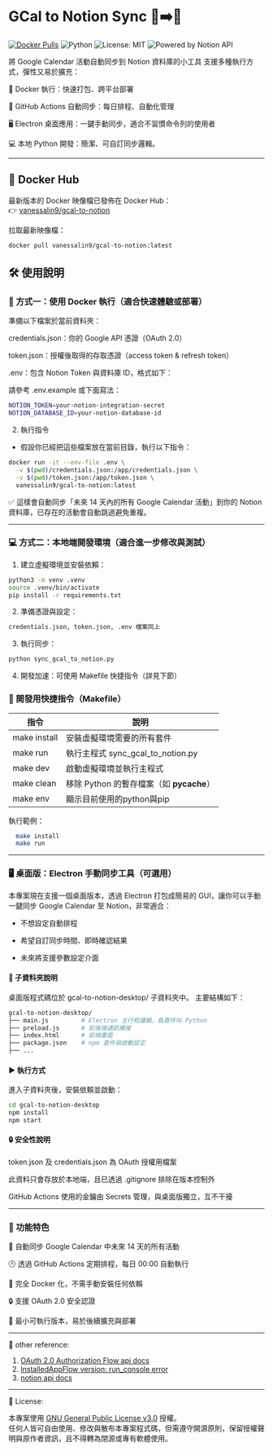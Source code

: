 # GCal to Notion Sync 📅➡️📒

[![Docker Pulls](https://img.shields.io/docker/pulls/vanessalin9/gcal-to-notion)](https://hub.docker.com/r/vanessalin9/gcal-to-notion)
![Python](https://img.shields.io/badge/Python-3.11-blue)
![License: MIT](https://img.shields.io/badge/License-MIT-green.svg)
![Powered by Notion API](https://img.shields.io/badge/Powered%20by-Notion%20API-black)

將 Google Calendar 活動自動同步到 Notion 資料庫的小工具
支援多種執行方式，彈性又易於擴充：

🐳 Docker 執行：快速打包、跨平台部署

🧠 GitHub Actions 自動同步：每日排程、自動化管理

🖥️ Electron 桌面應用：一鍵手動同步，適合不習慣命令列的使用者

💻 本地 Python 開發：簡潔、可自訂同步邏輯。

---

## 🚀 Docker Hub

最新版本的 Docker 映像檔已發佈在 Docker Hub：  
👉 [vanessalin9/gcal-to-notion](https://hub.docker.com/r/vanessalin9/gcal-to-notion)

拉取最新映像檔：

```bash
docker pull vanessalin9/gcal-to-notion:latest
```

## 🛠️ 使用說明
### 🐳 方式一：使用 Docker 執行（適合快速體驗或部署）
準備以下檔案於當前資料夾：

credentials.json：你的 Google API 憑證（OAuth 2.0）

token.json：授權後取得的存取憑證（access token & refresh token）

.env：包含 Notion Token 與資料庫 ID，格式如下：
   
  請參考 .env.example 或下面寫法：
```bash
NOTION_TOKEN=your-notion-integration-secret
NOTION_DATABASE_ID=your-notion-database-id
```
2. 執行指令
- 假設你已經把這些檔案放在當前目錄，執行以下指令：
```bash
docker run -it --env-file .env \
  -v $(pwd)/credentials.json:/app/credentials.json \
  -v $(pwd)/token.json:/app/token.json \
  vanessalin9/gcal-to-notion:latest
```
✅ 這樣會自動同步「未來 14 天內的所有 Google Calendar 活動」到你的 Notion 資料庫，已存在的活動會自動跳過避免重複。

---
### 💻 方式二：本地端開發環境（適合進一步修改與測試）
1. 建立虛擬環境並安裝依賴：
```bash
python3 -m venv .venv
source .venv/bin/activate
pip install -r requirements.txt
```
2. 準備憑證與設定：
```bash
credentials.json, token.json, .env 檔案同上
```
3. 執行同步：
```bash
python sync_gcal_to_notion.py
```
4. 開發加速：可使用 Makefile 快捷指令（詳見下節）

### 🧰 開發用快捷指令（Makefile）

| 指令	| 說明 |
|---|---|
| make install | 安裝虛擬環境需要的所有套件 |
| make run | 執行主程式 sync_gcal_to_notion.py |
| make dev | 啟動虛擬環境並執行主程式 |
| make clean | 移除 Python 的暫存檔案（如 __pycache__） |
| make env | 顯示目前使用的python與pip |

執行範例：
```bash
  make install
  make run
```
---
### 🖥️ 桌面版：Electron 手動同步工具（可選用）
本專案現在支援一個桌面版本，透過 Electron 打包成簡易的 GUI，讓你可以手動一鍵同步 Google Calendar 至 Notion，非常適合：

- 不想設定自動排程

- 希望自訂同步時間、即時確認結果

- 未來將支援參數設定介面

#### 📁 子資料夾說明
桌面版程式碼位於 gcal-to-notion-desktop/ 子資料夾中。
主要結構如下：

```bash
gcal-to-notion-desktop/
├── main.js         # Electron 主行程邏輯，負責呼叫 Python
├── preload.js      # 前後端通訊橋接
├── index.html      # 前端畫面
├── package.json    # npm 套件與啟動設定
├── ...
```
#### ▶️ 執行方式
進入子資料夾後，安裝依賴並啟動：

```bash
cd gcal-to-notion-desktop
npm install
npm start
```
#### 🔒 安全性說明
token.json 及 credentials.json 為 OAuth 授權用檔案

此資料只會存放於本地端，且已透過 .gitignore 排除在版本控制外

GitHub Actions 使用的金鑰由 Secrets 管理，與桌面版獨立，互不干擾

---

### 📄 功能特色

📅 自動同步 Google Calendar 中未來 14 天的所有活動

🕒 透過 GitHub Actions 定期排程，每日 00:00 自動執行

🐳 完全 Docker 化，不需手動安裝任何依賴

🔒 支援 OAuth 2.0 安全認證

🎯 最小可執行版本，易於後續擴充與部署

---

📝 other reference:
1. [OAuth 2.0 Authorization Flow api docs](https://google-auth-oauthlib.readthedocs.io/en/latest/reference/google_auth_oauthlib.flow.html#google_auth_oauthlib.flow.InstalledAppFlow)
2. [InstalledAppFlow version: run_console error](https://stackoverflow.com/questions/75602866/google-oauth-attributeerror-installedappflow-object-has-no-attribute-run-co)
3. [notion api docs](https://developers.notion.com/reference/page-property-values)

---

📄 License:

本專案使用 [GNU General Public License v3.0](https://www.gnu.org/licenses/gpl-3.0.html) 授權。  
任何人皆可自由使用、修改與散布本專案程式碼，但需遵守開源原則，保留授權聲明與原作者資訊，且不得轉為閉源或專有軟體使用。

